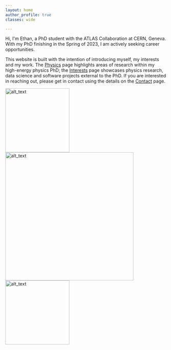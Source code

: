 ```yaml
---
layout: home
author_profile: true
classes: wide

---
```



Hi, I'm Ethan, a PhD student with the ATLAS Collaboration at CERN, Geneva. With
my PhD finishing in the Spring of 2023, I am actively seeking career
opportunities.

This website is built with the intention of introducing myself, my interests and
my work. The [Physics](https://els285.github.io/physics/) page highlights areas of research within my high-energy
physics PhD; the [Interests](https://els285.github.io/interests/) page showcases physics research, data science and
software projects external to the PhD. If you are interested in reaching out,
please get in contact using the details on the [Contact](https://els285.github.io/contact/) page.



<p float="left">
     <img alt="alt_text" width="200px" src="https://user-images.githubusercontent.com/68130081/169854163-2ced4257-b539-4946-a1cd-06eac7ce0d81.jpg" />
          <img alt="alt_text" width="400px" src="https://user-images.githubusercontent.com/68130081/147861228-f0680d4b-599b-49e3-9afc-c8b58910ed6a.png" />
          <img alt="alt_text" width="200px" src="https://user-images.githubusercontent.com/68130081/199807661-b2ae3dc6-812b-4330-a4b1-94ca1aa9d078.png" />
</p>


